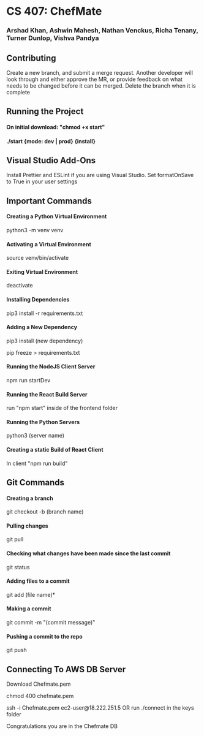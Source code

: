 <h1>CS 407: ChefMate</h1>
<h3>
Arshad Khan,
Ashwin Mahesh,
Nathan Venckus,
Richa Tenany,
Turner Dunlop,
Vishva Pandya
</h3>

<h2>Contributing</h2>
<p>Create a new branch, and submit a merge request. Another developer will look through and either approve the MR, or provide feedback on what needs to be changed before it can be merged. Delete the branch when it is complete</p>

<h2>Running the Project</h2>
<h4>On initial download: "chmod +x start"</h4>
<h4>./start {mode: dev | prod} {install}</h4>

<h2>Visual Studio Add-Ons</h2>
<p>Install Prettier and ESLint if you are using Visual Studio. Set formatOnSave to True in your user settings</p>

<h2>Important Commands</h2>
<h4>Creating a Python Virtual Environment</h4>
<p>python3 -m venv venv</p>
<h4>Activating a Virtual Environment</h4>
<p>source venv/bin/activate</p>
<h4>Exiting Virtual Environment</h4>
<p>deactivate</p>
<h4>Installing Dependencies</h4>
<p>pip3 install -r requirements.txt</p>
<h4>Adding a New Dependency</h4>
<p>pip3 install (new dependency)</p>
<p>pip freeze > requirements.txt </p>
<h4>Running the NodeJS Client Server</h4>
<p>npm run startDev</p>
<h4>Running the React Build Server</h4>
<p>run "npm start" inside of the frontend folder</p>
<h4>Running the Python Servers</h4>
<p>python3 (server name)</p>
<h4>Creating a static Build of React Client</h4>
<p>In client "npm run build"</p>

<h2>Git Commands</h2>
<h4>Creating a branch</h4>
<p>git checkout -b (branch name)</p>
<h4>Pulling changes</h4>
<p>git pull</p>
<h4>Checking what changes have been made since the last commit</h4>
<p>git status</p>
<h4>Adding files to a commit</h4>
<p>git add (file name)*</p>
<h4>Making a commit</h4>
<p>git commit -m "(commit message)"</p>
<h4>Pushing a commit to the repo</h4>
<p>git push</p>

<h2>Connecting To AWS DB Server</h2>
<p>Download Chefmate.pem</p>
<p>chmod 400 chefmate.pem</p>
<p>ssh -i Chefmate.pem ec2-user@18.222.251.5 OR run ./connect in the keys folder</p>
<p>Congratulations you are in the Chefmate DB</p>

